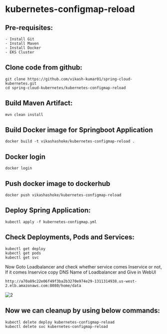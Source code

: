 # kubernetes-configmap-reload

Pre-requisites:
--------
    - Install Git
    - Install Maven
    - Install Docker
    - EKS Cluster
    
Clone code from github:
-------
    git clone https://github.com/vikash-kumar01/spring-cloud-kubernetes.git
    cd spring-cloud-kubernetes/kubernetes-configmap-reload
    
Build Maven Artifact:
-------
    mvn clean install
 
Build Docker image for Springboot Application
--------------
    docker build -t vikashashoke/kubernetes-configmap-reload .
  
Docker login
-------------
    docker login
    
Push docker image to dockerhub
-----------
    docker push vikashashoke/kubernetes-configmap-reload
    
Deploy Spring Application:
--------
    kubectl apply -f kubernetes-configmap.yml
    
Check Deployments, Pods and Services:
-------

    kubectl get deploy
    kubectl get pods
    kubectl get svc
    
Now Goto Loadbalancer and check whether service comes Inservice or not, If it comes Inservice copy DNS Name of Loadbalancer and Give in WebUI

    http://a70a89c22e06f49f3ba2b3270e974e29-1311314938.us-west-2.elb.amazonaws.com:8080/home/data
    
![2](https://user-images.githubusercontent.com/63221837/82123471-44f5f300-97b7-11ea-9d10-438cf9cc98a0.png)

Now we can cleanup by using below commands:
--------
    kubectl delete deploy kubernetes-configmap-reload
    kubectl delete svc kubernetes-configmap-reload
